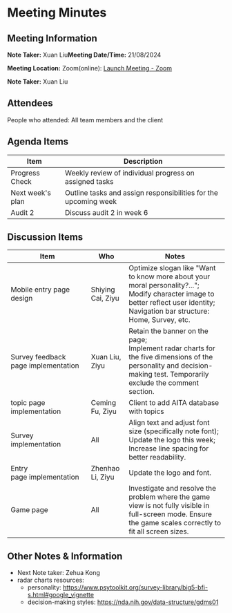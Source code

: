# Meeting Minutes

## Meeting Information

**Note Taker:**  Xuan Liu**Meeting Date/Time:** 21/08/2024 

**Meeting Location:** Zoom(online): [Launch Meeting - Zoom](https://anu.zoom.us/j/82320892529?pwd=r1sFRKhalHhXKuCi4eFE72RrBUwuor.1) 

**Note Taker:** Xuan Liu

## Attendees

People who attended: All team members and the client

## Agenda Items

| Item             | Description                                                     |
| ---------------- | --------------------------------------------------------------- |
| Progress Check   | Weekly review of individual progress on assigned tasks          |
| Next week's plan | Outline tasks and assign responsibilities for the upcoming week |
| Audit 2          | Discuss audit 2 in week 6                                       |

## Discussion Items

| Item                                | Who               | Notes                                                                                                                                                                                   |
| ----------------------------------- | ----------------- | --------------------------------------------------------------------------------------------------------------------------------------------------------------------------------------- |
| Mobile entry page design            | Shiying Cai, Ziyu | Optimize slogan like "Want to know more about your moral personality?...";<br/>Modify character image to better reflect user identity;<br/>Navigation bar structure: Home, Survey, etc. |
| Survey feedback page implementation | Xuan Liu, Ziyu    | Retain the banner on the page;<br/>Implement radar charts for the five dimensions of the personality and decision-making test. Temporarily exclude the comment section.                 |
| topic page implementation           | Ceming Fu, Ziyu   | Client to add AITA database with topics                                                                                                                                                 |
| Survey implementation               | All               | Align text and adjust font size (specifically note font);<br/>Update the logo this week;<br/>Increase line spacing for better readability.                                              |
| Entry page implementation           | Zhenhao Li, Ziyu  | Update the logo and font.                                                                                                                                                               |
| Game page                           | All               | Investigate and resolve the problem where the game view is not fully visible in full-screen mode. Ensure the game scales correctly to fit all screen sizes.                             |

## Other Notes & Information

- Next Note taker: Zehua Kong
- radar charts resources:
  - personality: https://www.psytoolkit.org/survey-library/big5-bfi-s.html#google_vignette
  - decision-making styles: https://nda.nih.gov/data-structure/gdms01
